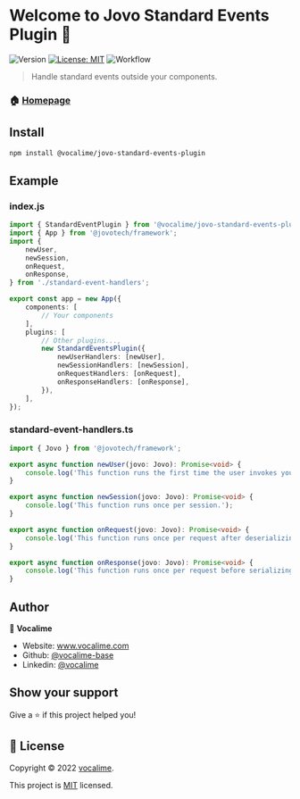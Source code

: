 # Welcome to Jovo Standard Events Plugin 👋
![Version](https://img.shields.io/npm/v/@vocalime/jovo-standard-events-plugin?cacheSeconds=2592000)
[![License: MIT](https://img.shields.io/github/license/vocalime-base/Jovo-Standard-Events-Plugin)](https://github.com/vocalime-base/jovo-standard-events-plugin/blob/master/LICENSE)
![Workflow](https://img.shields.io/github/workflow/status/vocalime-base/jovo-standard-events-plugin/Release%20package)

> Handle standard events outside your components.

### 🏠 [Homepage](https://github.com/vocalime-base/jovo-standard-events-plugin#readme)

## Install

```sh
npm install @vocalime/jovo-standard-events-plugin
```

## Example

### index.js

```typescript
import { StandardEventPlugin } from '@vocalime/jovo-standard-events-plugin';
import { App } from '@jovotech/framework';
import {
    newUser,
    newSession,
    onRequest,
    onResponse,
} from './standard-event-handlers';

export const app = new App({
    components: [
        // Your components
    ],
    plugins: [
        // Other plugins...,
        new StandardEventsPlugin({
            newUserHandlers: [newUser],
            newSessionHandlers: [newSession],
            onRequestHandlers: [onRequest],
            onResponseHandlers: [onResponse],
        }),
    ],
});
```

### standard-event-handlers.ts

```typescript
import { Jovo } from '@jovotech/framework';

export async function newUser(jovo: Jovo): Promise<void> {
    console.log('This function runs the first time the user invokes your app.');
}

export async function newSession(jovo: Jovo): Promise<void> {
    console.log('This function runs once per session.');
}

export async function onRequest(jovo: Jovo): Promise<void> {
    console.log('This function runs once per request after deserializing the request from JSON.');
}

export async function onResponse(jovo: Jovo): Promise<void> {
    console.log('This function runs once per request before serializing the response to JSON.');
}
```

## Author

👤 **Vocalime**

* Website: www.vocalime.com
* Github: [@vocalime-base](https://github.com/vocalime-base)
* Linkedin: [@vocalime](https://www.linkedin.com/company/vocalime/)

## Show your support

Give a ⭐️ if this project helped you!

## 📝 License

Copyright © 2022 [vocalime](https://github.com/vocalime-base).

This project is [MIT](https://github.com/vocalime-base/jovo-standard-events-plugin/blob/master/LICENSE) licensed.

